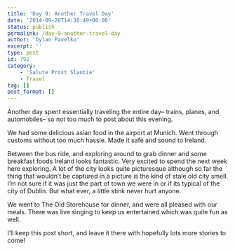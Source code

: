 ```yaml
---
title: 'Day 9: Another Travel Day'
date: '2014-09-28T14:30:49+00:00'
status: publish
permalink: /day-9-another-travel-day
author: 'Dylan Pavelko'
excerpt: ''
type: post
id: 792
category:
    - 'Salute Prost Slantie'
    - Travel
tag: []
post_format: []
---
```

Another day spent essentially traveling the entire day– trains, planes, and automobiles– so not too much to post about this evening.

We had some delicious asian food in the airport at Munich. Went through customs without too much hassle. Made it safe and sound to Ireland.

Between the bus ride, and exploring around to grab dinner and some breakfast foods Ireland looks fantastic. Very excited to spend the next week here exploring. A lot of the city looks quite picturesque although so far the thing that wouldn’t be captured in a picture is the kind of stale old city smell. I’m not sure if it was just the part of town we were in or if its typical of the city of Dublin. But what ever, a little stink never hurt anyone.

We went to The Old Storehouse for dinner, and were all pleased with our meals. There was live singing to keep us entertained which was quite fun as well.

I’ll keep this post short, and leave it there with hopefully lots more stories to come!